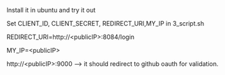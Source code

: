 Install it in ubuntu and try it out


Set CLIENT_ID, CLIENT_SECRET, REDIRECT_URI,MY_IP in 3_script.sh

REDIRECT_URI=http://\<publicIP\>:8084/login

MY_IP=\<publicIP\>


http://\<publicIP\>:9000 --> it should redirect to github oauth for validation.

